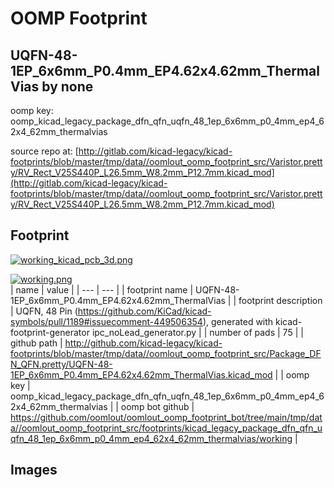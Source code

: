 # OOMP Footprint  
## UQFN-48-1EP_6x6mm_P0.4mm_EP4.62x4.62mm_ThermalVias  by none  
  
oomp key: oomp_kicad_legacy_package_dfn_qfn_uqfn_48_1ep_6x6mm_p0_4mm_ep4_62x4_62mm_thermalvias  
  
source repo at: [http://gitlab.com/kicad-legacy/kicad-footprints/blob/master/tmp/data//oomlout_oomp_footprint_src/Varistor.pretty/RV_Rect_V25S440P_L26.5mm_W8.2mm_P12.7mm.kicad_mod](http://gitlab.com/kicad-legacy/kicad-footprints/blob/master/tmp/data//oomlout_oomp_footprint_src/Varistor.pretty/RV_Rect_V25S440P_L26.5mm_W8.2mm_P12.7mm.kicad_mod)  
## Footprint  
  
[![working_kicad_pcb_3d.png](working_kicad_pcb_3d_600.png)](working_kicad_pcb_3d.png)  
  
[![working.png](working_600.png)](working.png)  
| name | value | 
| --- | --- | 
| footprint name | UQFN-48-1EP_6x6mm_P0.4mm_EP4.62x4.62mm_ThermalVias | 
| footprint description | UQFN, 48 Pin (https://github.com/KiCad/kicad-symbols/pull/1189#issuecomment-449506354), generated with kicad-footprint-generator ipc_noLead_generator.py | 
| number of pads | 75 | 
| github path | http://github.com/kicad-legacy/kicad-footprints/blob/master/tmp/data//oomlout_oomp_footprint_src/Package_DFN_QFN.pretty/UQFN-48-1EP_6x6mm_P0.4mm_EP4.62x4.62mm_ThermalVias.kicad_mod | 
| oomp key | oomp_kicad_legacy_package_dfn_qfn_uqfn_48_1ep_6x6mm_p0_4mm_ep4_62x4_62mm_thermalvias | 
| oomp bot github | https://github.com/oomlout/oomlout_oomp_footprint_bot/tree/main/tmp/data//oomlout_oomp_footprint_src/footprints/kicad_legacy_package_dfn_qfn_uqfn_48_1ep_6x6mm_p0_4mm_ep4_62x4_62mm_thermalvias/working | 
## Images  
